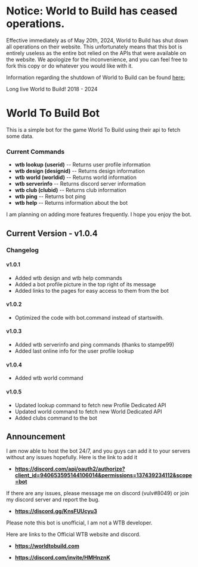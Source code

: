 # Notice: World to Build has ceased operations.

Effective immediately as of May 20th, 2024, World to Build has shut down all operations on their website. This unfortunately means that this bot is entirely useless as the entire bot relied on the APIs that were available on the website. We apologize for the inconvenience, and you can feel free to fork this copy or do whatever you would like with it.

Information regarding the shutdown of World to Build can be found [here:]([https://github.com/Polytoria/Docs/tree/new-docs](https://web.archive.org/web/20240130014644/https://blog.worldtobuild.com/2024/01/the-end-of-the-road/))

Long live World to Build!  2018 - 2024


# World To Build Bot
This is a simple bot for the game World To Build using their api to fetch some data.

### Current Commands
- **wtb lookup (userid)** -- Returns user profile information
- **wtb design (designid)** -- Returns design information
- **wtb world (worldid)** -- Returns world information
- **wtb serverinfo** -- Returns discord server information
- **wtb club (clubid)** -- Returns club information
- **wtb ping** -- Returns bot ping
- **wtb help** -- Returns information about the bot

I am planning on adding more features frequently. I hope you enjoy the bot.

## Current Version - v1.0.4
### Changelog 
#### v1.0.1
- Added wtb design and wtb help commands
- Added a bot profile picture in the top right of its message
- Added links to the pages for easy access to them from the bot
#### v1.0.2
- Optimized the code with bot.command instead of startswith.
#### v1.0.3
- Added wtb serverinfo and ping commands (thanks to stampe99)
- Added last online info for the user profile lookup
#### v1.0.4
- Added wtb world command 

#### v1.0.5
- Updated lookup command to fetch new Profile Dedicated API
- Updated world command to fetch new World Dedicated API
- Added clubs command to the bot
## Announcement

I am now able to host the bot 24/7, and you guys can add it to your servers without any issues hopefully. Here is the link to add it

- **https://discord.com/api/oauth2/authorize?client_id=940653595144106014&permissions=137439234112&scope=bot**

If there are any issues, please message me on discord (vulv#8049) or join my discord server and report the bug.

- **https://discord.gg/KnsFUUcyu3**



Please note this bot is unofficial, I am not a WTB developer.

Here are links to the Official WTB website and discord.

- **https://worldtobuild.com**

- **https://discord.com/invite/HMHnznK**
